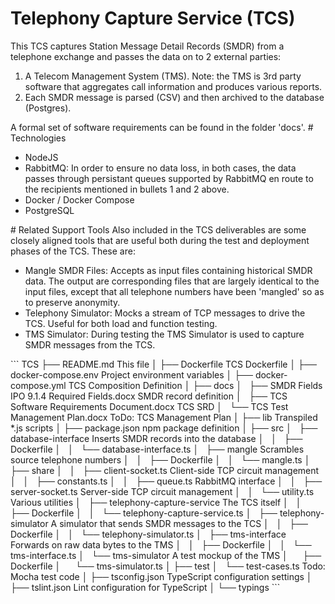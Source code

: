 # Telephony Capture Service (TCS)
This TCS captures Station Message Detail Records (SMDR) from a telephone exchange and passes the data on to 2 external parties:
<ol>
<li>A Telecom Management System (TMS).  Note: the TMS is 3rd party software that aggregates call information and produces various reports.</li>
<li>Each SMDR message is parsed (CSV) and then archived to the database (Postgres).</li>
</ol>
A formal set of software requirements can be found in the folder 'docs'. 
# Technologies
<ul>
<li>NodeJS</li>
<li>RabbitMQ: In order to ensure no data loss, in both cases, the data passes through persistant queues supported by RabbitMQ en route to the recipients mentioned in bullets 1 and 2 above.</li>
<li>Docker / Docker Compose</li>
<li>PostgreSQL</li>
</ul>
# Related Support Tools
Also included in the TCS deliverables are some closely aligned tools that are useful both during the test and deployment phases of the TCS.  These are:
<ul>
<li>Mangle SMDR Files: Accepts as input files containing historical SMDR data.  The output are corresponding files that are largely identical to the input files, except that all telephone numbers have been 'mangled' so as to preserve anonymity.</li>
<li>Telephony Simulator: Mocks a stream of TCP messages to drive the TCS.  Useful for both load and function testing.</li>
<li>TMS Simulator: During testing the TMS Simulator is used to capture SMDR messages from the TCS.</li>
</ul>
```
TCS
├── README.md                                             This file
│
├── Dockerfile                                            TCS Dockerfile
│
├── docker-compose.env                                    Project environment variables
│
├── docker-compose.yml                                    TCS Composition Definition
│
├── docs
│   ├── SMDR Fields IPO 9.1.4 Required Fields.docx        SMDR record definition
│   ├── TCS Software Requirements Document.docx           TCS SRD
│   └── TCS Test Management Plan.docx                     ToDo: TCS Management Plan
│
├── lib                                                   Transpiled *.js scripts
│
├── package.json                                          npm package definition
│
├── src                                                   
│   ├── database-interface                                Inserts SMDR records into the database
│   │   ├── Dockerfile                                    
│   │   └── database-interface.ts                         
│   ├── mangle                                            Scrambles source telephone numbers
│   │   ├── Dockerfile                                    
│   │   └── mangle.ts                         
│   ├── share
│   │   ├── client-socket.ts                              Client-side TCP circuit management
│   │   ├── constants.ts                                  
│   │   ├── queue.ts                                      RabbitMQ interface
│   │   ├── server-socket.ts                              Server-side TCP circuit management
│   │   └── utility.ts                                    Various utilities
│   ├── telephony-capture-service                         The TCS itself
│   │   ├── Dockerfile                                    
│   │   └── telephony-capture-service.ts                         
│   ├── telephony-simulator                               A simulator that sends SMDR messages to the TCS
│   │   ├── Dockerfile                                    
│   │   └── telephony-simulator.ts                         
│   ├── tms-interface                                     Forwards on raw data bytes to the TMS
│   │   ├── Dockerfile                                    
│   │   └── tms-interface.ts                         
│   └── tms-simulator                                     A test mockup of the TMS
│       ├── Dockerfile                                    
│       └── tms-simulator.ts                         
│
├── test
│   └── test-cases.ts                                     Todo: Mocha test code
│
├── tsconfig.json                                         TypeScript configuration settings
│
├── tslint.json                                           Lint configuration for TypeScript
│
└── typings                                
```

